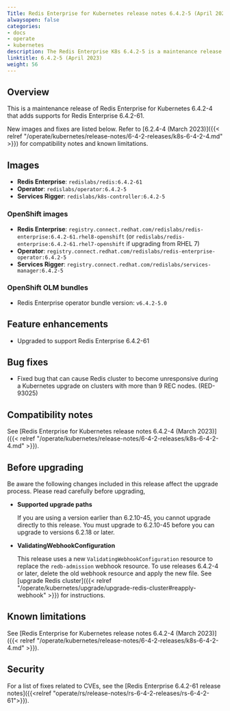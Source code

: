 ```yaml
---
Title: Redis Enterprise for Kubernetes release notes 6.4.2-5 (April 2023)
alwaysopen: false
categories:
- docs
- operate
- kubernetes
description: The Redis Enterprise K8s 6.4.2-5 is a maintenance release for version 6.4.2-4.
linktitle: 6.4.2-5 (April 2023)
weight: 56
---
```

## Overview

This is a maintenance release of Redis Enterprise for Kubernetes 6.4.2-4 that adds supports for Redis Enterprise 6.4.2-61.

New images and fixes are listed below. Refer to [6.2.4-4 (March 2023)]({{< relref "/operate/kubernetes/release-notes/6-4-2-releases/k8s-6-4-2-4.md" >}}) for compatibility notes and known limitations.

## Images

* **Redis Enterprise**: `redislabs/redis:6.4.2-61`
* **Operator**: `redislabs/operator:6.4.2-5`
* **Services Rigger**: `redislabs/k8s-controller:6.4.2-5`

### OpenShift images

* **Redis Enterprise**: `registry.connect.redhat.com/redislabs/redis-enterprise:6.4.2-61.rhel8-openshift`
    (or `redislabs/redis-enterprise:6.4.2-61.rhel7-openshift` if upgrading from RHEL 7)
* **Operator**: `registry.connect.redhat.com/redislabs/redis-enterprise-operator:6.4.2-5`
* **Services Rigger**: `registry.connect.redhat.com/redislabs/services-manager:6.4.2-5`

### OpenShift OLM bundles

* Redis Enterprise operator bundle version: `v6.4.2-5.0`

## Feature enhancements

* Upgraded to support Redis Enterprise 6.4.2-61

## Bug fixes

* Fixed bug that can cause Redis cluster to become unresponsive during a Kubernetes upgrade on clusters with more than 9 REC nodes. (RED-93025)

## Compatibility notes

See [Redis Enterprise for Kubernetes release notes 6.4.2-4 (March 2023)]({{< relref "/operate/kubernetes/release-notes/6-4-2-releases/k8s-6-4-2-4.md" >}}).

## Before upgrading

Be aware the following changes included in this release affect the upgrade process. Please read carefully before upgrading,

* **Supported upgrade paths**

  If you are using a version earlier than 6.2.10-45, you cannot upgrade directly to this release. You must upgrade to 6.2.10-45 before you can upgrade to versions 6.2.18 or later.

* **ValidatingWebhookConfiguration**

  This release uses a new `ValidatingWebhookConfiguration` resource to replace the `redb-admission` webhook resource. To use releases 6.4.2-4 or later, delete the old webhook resource and apply the new file. See [upgrade Redis cluster]({{< relref "/operate/kubernetes/upgrade/upgrade-redis-cluster#reapply-webhook" >}}) for instructions.

## Known limitations

See [Redis Enterprise for Kubernetes release notes 6.4.2-4 (March 2023)]({{< relref "/operate/kubernetes/release-notes/6-4-2-releases/k8s-6-4-2-4.md" >}}).

## Security

For a list of fixes related to CVEs, see the [Redis Enterprise 6.4.2-61 release notes]({{<relref "operate/rs/release-notes/rs-6-4-2-releases/rs-6-4-2-61">}}).

